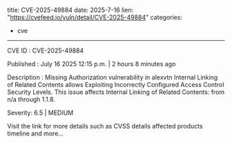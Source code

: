  
title: CVE-2025-49884
date: 2025-7-16
lien: "https://cvefeed.io/vuln/detail/CVE-2025-49884"
categories:
  - cve
---

CVE ID : CVE-2025-49884

Published :  July 16
2025
12:15 p.m. | 2 hours
8 minutes ago

Description : Missing Authorization vulnerability in alexvtn Internal Linking of Related Contents allows Exploiting Incorrectly Configured Access Control Security Levels. This issue affects Internal Linking of Related Contents: from n/a through 1.1.8.

Severity: 6.5 | MEDIUM

Visit the link for more details
such as CVSS details
affected products
timeline
and more...

